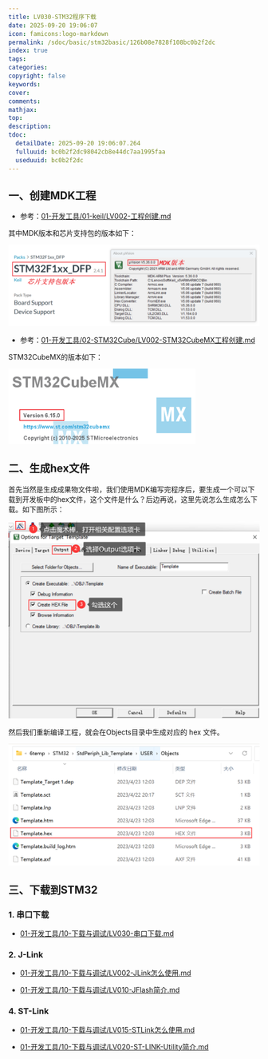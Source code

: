 ```yaml
---
title: LV030-STM32程序下载
date: 2025-09-20 19:06:07
icon: famicons:logo-markdown
permalink: /sdoc/basic/stm32basic/126b08e7828f108bc0b2f2dc
index: true
tags:
categories:
copyright: false
keywords:
cover:
comments:
mathjax:
top:
description:
tdoc:
  detailDate: 2025-09-20 19:06:07.264
  fulluuid: bc0b2f2dc98042cb8e44dc7aa1995faa
  useduuid: bc0b2f2dc
---
```



<!-- more -->

## 一、创建MDK工程

- 参考：[01-开发工具/01-keil/LV002-工程创建.md](/sdoc/dev-tool/keil/126b08aa5e32382c0ab32a01)

其中MDK版本和芯片支持包的版本如下：

![image-20250920222923712](./LV030-STM32程序下载/img/image-20250920222923712.png)

- 参考：[01-开发工具/02-STM32Cube/LV002-STM32CubeMX工程创建.md](/sdoc/dev-tool/stm32cube/126b08aaf7c11b6e19f8d60a)

STM32CubeMX的版本如下：

<img src="./LV030-STM32程序下载/img/image-20250920223052679.png" alt="image-20250920223052679" style="zoom:50%;" />

## 二、生成hex文件

首先当然是生成成果物文件啦，我们使用MDK编写完程序后，要生成一个可以下载到开发板中的hex文件，这个文件是什么？后边再说，这里先说怎么生成怎么下载。如下图所示：

<img src="./LV030-STM32程序下载/img/image-20230423120056791.png" alt="image-20230423120056791" style="zoom: 50%;" />

然后我们重新编译工程，就会在Objects目录中生成对应的 hex 文件。

<img src="./LV030-STM32程序下载/img/image-20230423120355000.png" alt="image-20230423120355000" style="zoom: 50%;" />

## 三、下载到STM32

### 1. 串口下载

- [01-开发工具/10-下载与调试/LV030-串口下载.md](/sdoc/dev-tool/burn-and-debug/126b08b9cea618afd74b243b)

### 2. J-Link

- [01-开发工具/10-下载与调试/LV002-JLink怎么使用.md](/sdoc/dev-tool/burn-and-debug/126b08ab15ee0921c4f7fd64)

- [01-开发工具/10-下载与调试/LV010-JFlash简介.md](/sdoc/dev-tool/burn-and-debug/126b08b7f6ce25a6c770f3b5)

### 4. ST-Link

- [01-开发工具/10-下载与调试/LV015-STLink怎么使用.md](/sdoc/dev-tool/burn-and-debug/126b08b9c98b11187c20e13a)

- [01-开发工具/10-下载与调试/LV020-ST-LINK-Utility简介.md](/sdoc/dev-tool/burn-and-debug/126b08b9cb90276fafba387f)
